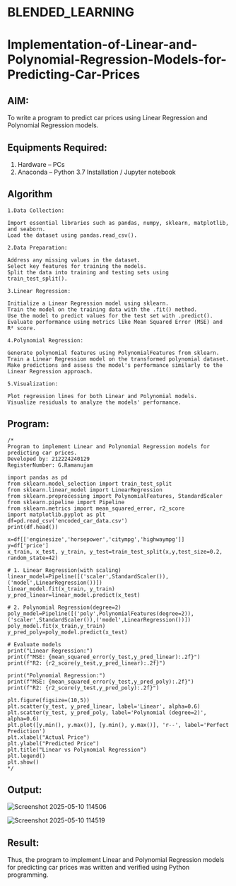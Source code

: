 # BLENDED_LEARNING
# Implementation-of-Linear-and-Polynomial-Regression-Models-for-Predicting-Car-Prices

## AIM:
To write a program to predict car prices using Linear Regression and Polynomial Regression models.

## Equipments Required:
1. Hardware – PCs
2. Anaconda – Python 3.7 Installation / Jupyter notebook

## Algorithm
```
1.Data Collection:

Import essential libraries such as pandas, numpy, sklearn, matplotlib, and seaborn.
Load the dataset using pandas.read_csv().

2.Data Preparation:

Address any missing values in the dataset.
Select key features for training the models.
Split the data into training and testing sets using train_test_split().

3.Linear Regression:

Initialize a Linear Regression model using sklearn.
Train the model on the training data with the .fit() method.
Use the model to predict values for the test set with .predict().
Evaluate performance using metrics like Mean Squared Error (MSE) and R² score.

4.Polynomial Regression:

Generate polynomial features using PolynomialFeatures from sklearn.
Train a Linear Regression model on the transformed polynomial dataset.
Make predictions and assess the model's performance similarly to the Linear Regression approach.

5.Visualization:

Plot regression lines for both Linear and Polynomial models.
Visualize residuals to analyze the models' performance.
```
## Program:
```
/*
Program to implement Linear and Polynomial Regression models for predicting car prices.
Developed by: 212224240129
RegisterNumber: G.Ramanujam

import pandas as pd
from sklearn.model_selection import train_test_split
from sklearn.linear_model import LinearRegression
from sklearn.preprocessing import PolynomialFeatures, StandardScaler
from sklearn.pipeline import Pipeline
from sklearn.metrics import mean_squared_error, r2_score
import matplotlib.pyplot as plt
df=pd.read_csv('encoded_car_data.csv')
print(df.head())

x=df[['enginesize','horsepower','citympg','highwaympg']]
y=df['price']
x_train, x_test, y_train, y_test=train_test_split(x,y,test_size=0.2, random_state=42)

# 1. Linear Regression(with scaling)
linear_model=Pipeline([('scaler',StandardScaler()),('model',LinearRegression())])
linear_model.fit(x_train, y_train)
y_pred_linear=linear_model.predict(x_test)

# 2. Polynomial Regression(degree=2)
poly_model=Pipeline([('poly',PolynomialFeatures(degree=2)),('scaler',StandardScaler()),('model',LinearRegression())])
poly_model.fit(x_train,y_train)
y_pred_poly=poly_model.predict(x_test)

# Evaluate models
print("Linear Regression:")
print(f"MSE: {mean_squared_error(y_test,y_pred_linear):.2f}")
print(f"R2: {r2_score(y_test,y_pred_linear):.2f}")

print("Polynomial Regression:")
print(f"MSE: {mean_squared_error(y_test,y_pred_poly):.2f}")
print(f"R2: {r2_score(y_test,y_pred_poly):.2f}")

plt.figure(figsize=(10,5))
plt.scatter(y_test, y_pred_linear, label='Linear', alpha=0.6)
plt.scatter(y_test, y_pred_poly, label='Polynomial (degree=2)', alpha=0.6)
plt.plot([y.min(), y.max()], [y.min(), y.max()], 'r--', label='Perfect Prediction')
plt.xlabel("Actual Price")
plt.ylabel("Predicted Price")
plt.title("Linear vs Polynomial Regression")
plt.legend()
plt.show()
*/

```

## Output:

![Screenshot 2025-05-10 114506](https://github.com/user-attachments/assets/22c6565b-d445-4f79-935c-3575534c653f)

![Screenshot 2025-05-10 114519](https://github.com/user-attachments/assets/73be36e2-4b64-4320-988c-9c6dfb4cdd2d)



## Result:
Thus, the program to implement Linear and Polynomial Regression models for predicting car prices was written and verified using Python programming.
